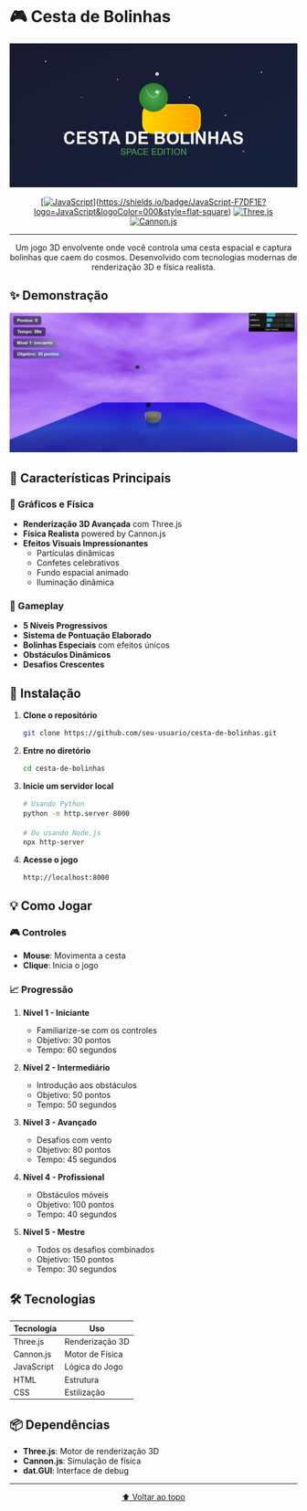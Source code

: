 # 🎮 Cesta de Bolinhas

<div align="center">

![Logo do Jogo](assets/images/logo.png)

[[![JavaScript](https://img.shields.io/badge/JavaScript-ES6+-yellow.svg)](https://www.javascript.com/)](https://shields.io/badge/JavaScript-F7DF1E?logo=JavaScript&logoColor=000&style=flat-square)
[![Three.js](https://img.shields.io/badge/Three.js-Latest-black.svg)](https://threejs.org/)
[![Cannon.js](https://img.shields.io/badge/Cannon.js-Physics-red.svg)](https://github.com/schteppe/cannon.js)


---

Um jogo 3D envolvente onde você controla uma cesta espacial e captura bolinhas que caem do cosmos. Desenvolvido com tecnologias modernas de renderização 3D e física realista.

</div>

## ✨ Demonstração

<div align="center">

![Gameplay](assets/images/gameplay.gif.gif)

</div>

## 🎯 Características Principais

### 🌟 Gráficos e Física
- **Renderização 3D Avançada** com Three.js
- **Física Realista** powered by Cannon.js
- **Efeitos Visuais Impressionantes**
  - Partículas dinâmicas
  - Confetes celebrativos
  - Fundo espacial animado
  - Iluminação dinâmica

### 🎲 Gameplay
- **5 Níveis Progressivos**
- **Sistema de Pontuação Elaborado**
- **Bolinhas Especiais** com efeitos únicos
- **Obstáculos Dinâmicos**
- **Desafios Crescentes**

## 🚀 Instalação

1. **Clone o repositório**
   ```bash
   git clone https://github.com/seu-usuario/cesta-de-bolinhas.git
   ```

2. **Entre no diretório**
   ```bash
   cd cesta-de-bolinhas
   ```

3. **Inicie um servidor local**
   ```bash
   # Usando Python
   python -m http.server 8000
   
   # Ou usando Node.js
   npx http-server
   ```

4. **Acesse o jogo**
   ```
   http://localhost:8000
   ```

## 💡 Como Jogar

### 🎮 Controles
- **Mouse**: Movimenta a cesta
- **Clique**: Inicia o jogo

### 📈 Progressão
1. **Nível 1 - Iniciante**
   - Familiarize-se com os controles
   - Objetivo: 30 pontos
   - Tempo: 60 segundos

2. **Nível 2 - Intermediário**
   - Introdução aos obstáculos
   - Objetivo: 50 pontos
   - Tempo: 50 segundos

3. **Nível 3 - Avançado**
   - Desafios com vento
   - Objetivo: 80 pontos
   - Tempo: 45 segundos

4. **Nível 4 - Profissional**
   - Obstáculos móveis
   - Objetivo: 100 pontos
   - Tempo: 40 segundos

5. **Nível 5 - Mestre**
   - Todos os desafios combinados
   - Objetivo: 150 pontos
   - Tempo: 30 segundos

## 🛠️ Tecnologias

<div align="center">

| Tecnologia | Uso |
|------------|-----|
| Three.js | Renderização 3D |
| Cannon.js | Motor de Física |
| JavaScript | Lógica do Jogo |
| HTML | Estrutura |
| CSS | Estilização |

</div>

## 📦 Dependências

- **Three.js**: Motor de renderização 3D
- **Cannon.js**: Simulação de física
- **dat.GUI**: Interface de debug

---

<div align="center">

[⬆ Voltar ao topo](#-cesta-de-bolinhas)

</div> 
